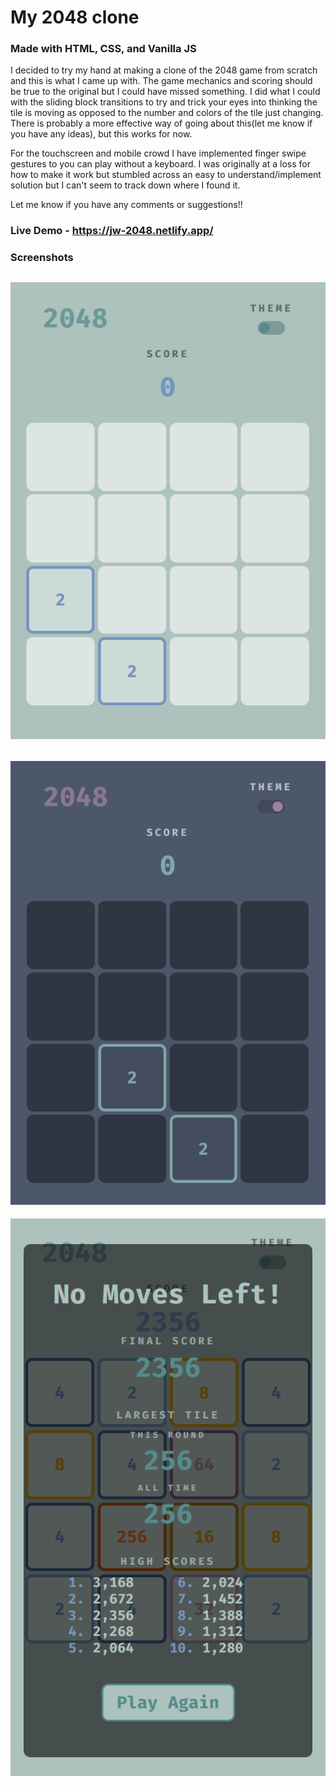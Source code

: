 # My 2048 clone
### Made with HTML, CSS, and Vanilla JS

I decided to try my hand at making a clone of the 2048 game from scratch and this is what I came up with.  The game mechanics and scoring should be true to the original but I could have missed something.  I did what I could with the sliding block transitions to try and trick your eyes into thinking the tile is moving as opposed to the number and colors of the tile just changing.  There is probably a more effective way of going about this(let me know if you have any ideas), but this works for now.

For the touchscreen and mobile crowd I have implemented finger swipe gestures to you can play without a keyboard.  I was originally at a loss for how to make it work but stumbled across an easy to understand/implement solution but I can't seem to track down where I found it.

Let me know if you have any comments or suggestions!!

### Live Demo - https://jw-2048.netlify.app/

### Screenshots

![Light-Theme](img/newgame(light).png)
---
![Dark-Theme](img/newgame(dark).png)
---
![Game Over](img/endgame.png)